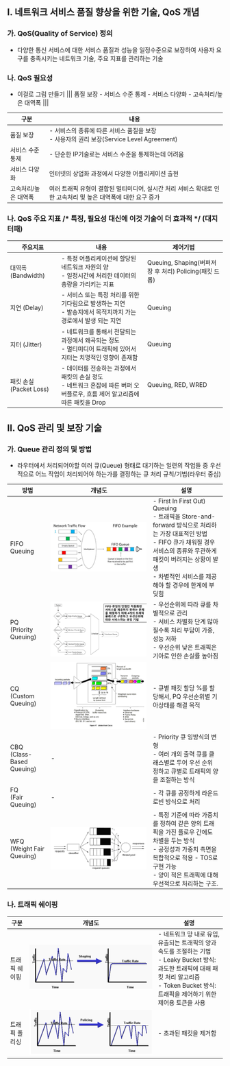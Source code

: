 ## I. 네트워크 서비스 품질 향상을 위한 기술, QoS 개념 
### 가. QoS(Quality of Service) 정의
- 다양한 통신 서비스에 대한 서비스 품질과 성능을 일정수준으로 보장하여 사용자 요구를 충족시키는 네트워크 기술, 주요 지표를 관리하는 기술

### 나. QoS 필요성
- 이걸로 그림 만들기
||| 품질 보장 - 서비스 수준 통제 - 서비스 다양화 - 고속처리/높은 대역폭 ||| 

구분 | 내용
-- | --
품질 보장 | - 서비스의 종류에 따른 서비스 품질을 보장<br> - 사용자의 권리 보장(Service Level Agreement)
서비스 수준 통제 | - 단순한 IP기술로는 서비스 수준을 통제하는데 어려움
서비스 다양화 | 인터넷의 상업화 과정에서 다양한 어플리케이션 출현
고속처리/높은 대역폭 | 여러 트래픽 유형이 결합된 멀티미디어, 실시간 처리 서비스 확대로 인한 고속처리 및 높은 대역폭에 대한 요구 증가

### 나. QoS 주요 지표 /* 특징, 필요성 대신에 이것 기술이 더 효과적 */ (대지터패)
주요지표 | 내용 | 제어기법
-- | -- | --
대역폭 (Bandwidth) | - 특정 어플리케이션에 할당된 네트워크 자원의 양 <br>- 일정시간에 처리한 데이터의 총량을 가리키는 지표 | Queuing, Shaping(버퍼저장 후 처리) Policing(패킷 드롭)
지연 (Delay) | - 서비스 또는 특정 처리를 위한 기다림으로 발생하는 지연<br>- 발송지에서 목적지까지 가는 경로에서 발생 되는 지연 | Queuing
지터 (Jitter) | - 네트워크를 통해서 전달되는 과정에서 왜곡되는 정도<br> - 멀티미디어 트래픽에 있어서 지터는 치명적인 영향이 존재함 | Queuing
패킷 손실 (Packet Loss) | - 데이터를 전송하는 과정에서 패킷의 손실 정도<br>- 네트워크 혼잡에 따른 버퍼 오버플로우, 흐름 제어 알고리즘에 따른 패킷을 Drop | Queuing, RED, WRED

## II. QoS 관리 및 보장 기술

### 가. Queue 관리 정의 및 방법

- 라우터에서 처리되어야할 여러 큐(Queue) 형태로 대기하는 일련의 작업들 중 우선적으로 어느 작업이 처리되어야 하는가를 결정하는 큐 처리 규칙/기법(라우터 중심)

방법 | 개념도 | 설명
-- | -- | --
FIFO Queuing | ![Alt text](./images/DN002_2.png) | - First In First Out) Queuing<br>- 트래픽을 Store-and-forward 방식으로 처리하는 가장 대표적인 방법<br>- FIFO 큐가 채워질 경우 서비스의 종류와 무관하게 패킷이 버려지는 상황이 발생<br>- 차별적인 서비스를 제공해야 할 경우에 한계에 부딪힘
 PQ<br>(Priority Queuing) | ![Alt text](./images/DN002_3.png) | - 우선순위에 따라 큐를 차별적으로 관리<br>- 서비스 차별화 단계 많아질수록 처리 부담이 가중, 성능 저하<br>- 우선순위 낮은 트래픽은 기아로 인한 손실률 높아짐
CQ<br>(Custom Queuing) | ![Alt text](./images/DN002_4.png) | - 큐별 패킷 할당 %를 할당해서, PQ 우선순위별 기아상태를 해결 목적
CBQ<br>(Class-Based Queuing) | - | - Priority 큐 잉방식의 변형<br>- 여러 개의 출력 큐를 클래스별로 두어 우선 순위 정하고 큐별로 트래픽의 양을 조절하는 방식 
FQ<br>(Fair Queuing) | - | - 각 큐를 공정하게 라운드 로빈 방식으로 처리
WFQ<br>(Weight Fair Queuing) | ![Alt text](./images/DN002_5.png) | - 특정 기준에 따라 가중치를 정하여 같은 양의 트래픽을 가진 플로우 간에도 차별을 두는 방식<br>- 공정성과 가중치 측면을 복합적으로 적용 - TOS로 구현 가능<br>- 양이 적은 트래픽에 대해 우선적으로 처리하는 구조.

### 나. 트래픽 쉐이핑

구분 | 개념도 | 설명
-- | -- | --
트래픽 쉐이핑 | ![Alt text](./images/DN002_6.png) | - 네트워크 망 내로 유입, 유출되는 트래픽의 양과 속도를 조절하는 기법<br>- Leaky Bucket 방식: 과도한 트래픽에 대해 패킷 처리 알고리즘<br>- Token Bucket 방식: 트래픽을 제어하기 위한 제어용 토큰을 사용
트래픽 폴리싱 | ![Alt text](./images/DN002_7.png) | - 초과된 패킷을 제거함


